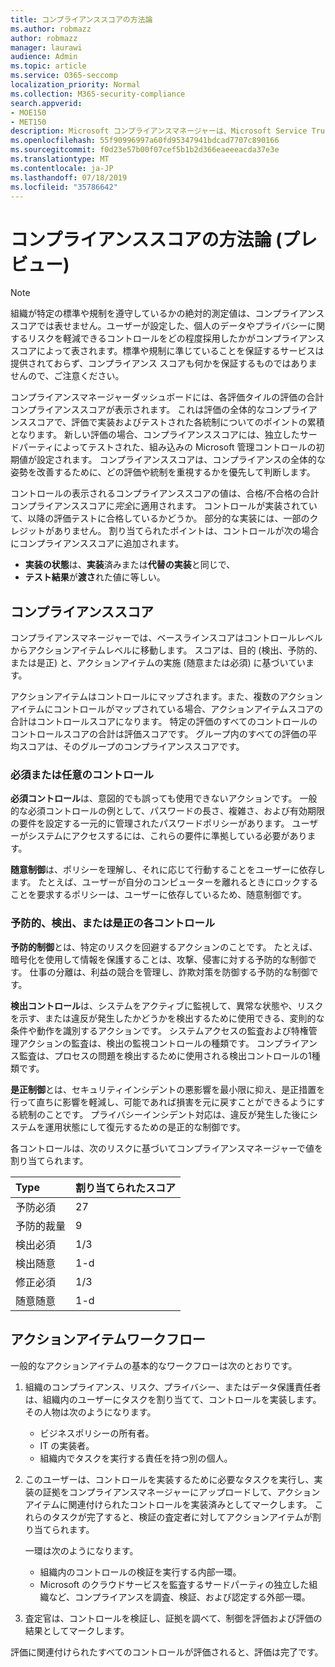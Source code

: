 ```yaml
---
title: コンプライアンススコアの方法論
ms.author: robmazz
author: robmazz
manager: laurawi
audience: Admin
ms.topic: article
ms.service: O365-seccomp
localization_priority: Normal
ms.collection: M365-security-compliance
search.appverid:
- MOE150
- MET150
description: Microsoft コンプライアンスマネージャーは、Microsoft Service Trust Portal の無料のワークフローベースのリスク評価ツールです。 コンプライアンスマネージャーを使用すると、Microsoft クラウドサービスに関連する規制コンプライアンスアクティビティを追跡、割り当て、検証することができます。
ms.openlocfilehash: 55f90996997a60fd95347941bdcad7707c890166
ms.sourcegitcommit: f0d23e57b00f07cef5b1b2d366eaeeeacda37e3e
ms.translationtype: MT
ms.contentlocale: ja-JP
ms.lasthandoff: 07/18/2019
ms.locfileid: "35786642"
---
```

# <a name="compliance-score-methodology-preview"></a>コンプライアンススコアの方法論 (プレビュー)

> [!NOTE]
> 組織が特定の標準や規制を遵守しているかの絶対的測定値は、コンプライアンス スコアでは表せません。ユーザーが設定した、個人のデータやプライバシーに関するリスクを軽減できるコントロールをどの程度採用したかがコンプライアンス スコアによって表されます。標準や規制に準じていることを保証するサービスは提供されておらず、コンプライアンス スコアも何かを保証するものではありませんので、ご注意ください。

コンプライアンスマネージャーダッシュボードには、各評価タイルの評価の合計コンプライアンススコアが表示されます。 これは評価の全体的なコンプライアンススコアで、評価で実装およびテストされた各統制についてのポイントの累積となります。 新しい評価の場合、コンプライアンススコアには、独立したサードパーティによってテストされた、組み込みの Microsoft 管理コントロールの初期値が設定されます。 コンプライアンススコアは、コンプライアンスの全体的な姿勢を改善するために、どの評価や統制を重視するかを優先して判断します。

コントロールの表示されるコンプライアンススコアの値は、合格/不合格の合計コンプライアンススコアに*完全*に適用されます。 コントロールが実装されていて、以降の評価テストに合格しているかどうか。 部分的な実装には、一部のクレジットがありません。 割り当てられたポイントは、コントロールが次の場合にコンプライアンススコアに追加されます。

- **実装の状態**は、**実装**済みまたは**代替の実装**と同じで、
- **テスト結果**が**渡さ**れた値に等しい。

## <a name="compliance-score"></a>コンプライアンススコア
  
コンプライアンスマネージャーでは、ベースラインスコアはコントロールレベルからアクションアイテムレベルに移動します。 スコアは、目的 (検出、予防的、または是正) と、アクションアイテムの実施 (随意または必須) に基づいています。

アクションアイテムはコントロールにマップされます。また、複数のアクションアイテムにコントロールがマップされている場合、アクションアイテムスコアの合計はコントロールスコアになります。 特定の評価のすべてのコントロールのコントロールスコアの合計は評価スコアです。 グループ内のすべての評価の平均スコアは、そのグループのコンプライアンススコアです。
  
### <a name="mandatory-or-discretionary-controls"></a>必須または任意のコントロール
  
 **必須コントロール**は、意図的でも誤っても使用できないアクションです。 一般的な必須コントロールの例として、パスワードの長さ、複雑さ、および有効期限の要件を設定する一元的に管理されたパスワードポリシーがあります。 ユーザーがシステムにアクセスするには、これらの要件に準拠している必要があります。
  
 **随意制御**は、ポリシーを理解し、それに応じて行動することをユーザーに依存します。 たとえば、ユーザーが自分のコンピューターを離れるときにロックすることを要求するポリシーは、ユーザーに依存しているため、随意制御です。
  
### <a name="preventative-detective-or-corrective-controls"></a>予防的、検出、または是正の各コントロール
  
 **予防的制御**とは、特定のリスクを回避するアクションのことです。 たとえば、暗号化を使用して情報を保護することは、攻撃、侵害に対する予防的な制御です。 仕事の分離は、利益の競合を管理し、詐欺対策を防御する予防的な制御です。
  
 **検出コントロール**は、システムをアクティブに監視して、異常な状態や、リスクを示す、または違反が発生したかどうかを検出するために使用できる、変則的な条件や動作を識別するアクションです。 システムアクセスの監査および特権管理アクションの監査は、検出の監視コントロールの種類です。 コンプライアンス監査は、プロセスの問題を検出するために使用される検出コントロールの1種類です。
  
**是正制御**とは、セキュリティインシデントの悪影響を最小限に抑え、是正措置を行って直ちに影響を軽減し、可能であれば損害を元に戻すことができるようにする統制のことです。 プライバシーインシデント対応は、違反が発生した後にシステムを運用状態にして復元するための是正的な制御です。
  
各コントロールは、次のリスクに基づいてコンプライアンスマネージャーで値を割り当てられます。

|**Type**|**割り当てられたスコア**|
|:-----|:-----|
| 予防必須 | 27 |
| 予防的裁量 | 9  |
| 検出必須 | 1/3 |
| 検出随意 | 1-d |
| 修正必須 | 1/3 |
| 随意随意 | 1-d |
  
## <a name="action-item-workflow"></a>アクションアイテムワークフロー

一般的なアクションアイテムの基本的なワークフローは次のとおりです。
  
1. 組織のコンプライアンス、リスク、プライバシー、またはデータ保護責任者は、組織内のユーザーにタスクを割り当てて、コントロールを実装します。 その人物は次のようになります。

    - ビジネスポリシーの所有者。
    - IT の実装者。
    - 組織内でタスクを実行する責任を持つ別の個人。

2. このユーザーは、コントロールを実装するために必要なタスクを実行し、実装の証拠をコンプライアンスマネージャーにアップロードして、アクションアイテムに関連付けられたコントロールを実装済みとしてマークします。 これらのタスクが完了すると、検証の査定者に対してアクションアイテムが割り当てられます。

    一環は次のようになります。

    - 組織内のコントロールの検証を実行する内部一環。
    - Microsoft のクラウドサービスを監査するサードパーティの独立した組織など、コンプライアンスを調査、検証、および認定する外部一環。

3. 査定官は、コントロールを検証し、証拠を調べて、制御を評価および評価の結果としてマークします。

評価に関連付けられたすべてのコントロールが評価されると、評価は完了です。